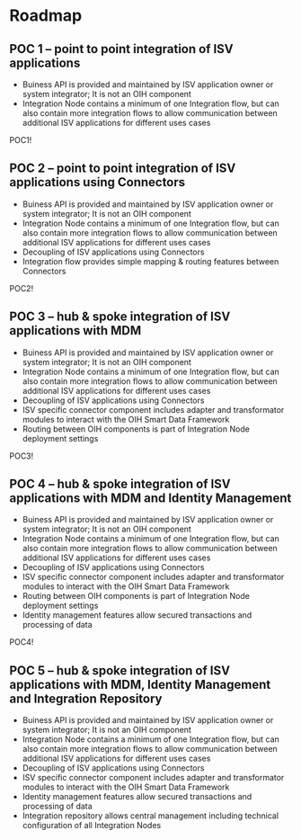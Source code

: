 # Roadmap

## POC 1 – point to point integration of ISV applications

- Buiness API is provided and maintained by ISV application owner or system integrator; It is not an OIH component
- Integration Node contains a minimum of one Integration flow, but can also contain more integration flows to allow communication
between additional ISV applications for different uses cases

POC1!

## POC 2 – point to point integration of ISV applications using Connectors

- Buiness API is provided and maintained by ISV application owner or system integrator; It is not an OIH component
- Integration Node contains a minimum of one Integration flow, but can also contain more integration flows to allow communication
between additional ISV applications for different uses cases
- Decoupling of ISV applications using Connectors
- Integration flow provides simple mapping & routing features between Connectors

POC2!

## POC 3 – hub & spoke integration of ISV applications with MDM

- Buiness API is provided and maintained by ISV application owner or system integrator; It is not an OIH component
- Integration Node contains a minimum of one Integration flow, but can also contain more integration flows to allow communication
between additional ISV applications for different uses cases
- Decoupling of ISV applications using Connectors
- ISV specific connector component includes adapter and transformator modules to interact with the OIH Smart Data Framework
- Routing between OIH components is part of Integration Node deployment settings

POC3!

## POC 4 – hub & spoke integration of ISV applications with MDM and Identity Management

- Buiness API is provided and maintained by ISV application owner or system integrator; It is not an OIH component
- Integration Node contains a minimum of one Integration flow, but can also contain more integration flows to allow communication
between additional ISV applications for different uses cases
- Decoupling of ISV applications using Connectors
- ISV specific connector component includes adapter and transformator modules to interact with the OIH Smart Data Framework
- Routing between OIH components is part of Integration Node deployment settings
- Identity management features allow secured transactions and processing of data

POC4!

## POC 5 – hub & spoke integration of ISV applications with MDM, Identity Management and Integration Repository

- Buiness API is provided and maintained by ISV application owner or system integrator; It is not an OIH component
- Integration Node contains a minimum of one Integration flow, but can also contain more integration flows to allow communication
between additional ISV applications for different uses cases
- Decoupling of ISV applications using Connectors
- ISV specific connector component includes adapter and transformator modules to interact with the OIH Smart Data Framework
- Identity management features allow secured transactions and processing of data
- Integration repository allows central management including technical configuration of all Integration Nodes
